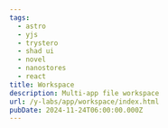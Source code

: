 ```yaml
---
tags:
  - astro
  - yjs
  - trystero
  - shad ui
  - novel
  - nanostores
  - react
title: Workspace
description: Multi-app file workspace
url: /y-labs/app/workspace/index.html
pubDate: 2024-11-24T06:00:00.000Z
---
```

